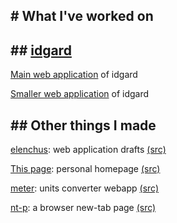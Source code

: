 ## \# What I've worked on

## \## [idgard](https://www.idgard.de/)

[Main web application](https://my.idgard.de) of idgard

[Smaller web application](https://msteams.integrations.sealed.services/teams/) of idgard

## \## Other things I made

[elenchus](https://julianelda.github.io/elenchus): web application drafts [(src)](https://github.com/JulianElda/elenchus)

[This page](https://julianelda.github.io/about/): personal homepage [(src)](https://github.com/JulianElda/about)

[meter](https://julianelda.github.io/meter/): units converter webapp [(src)](https://github.com/JulianElda/meter)

[nt-p](https://julianelda.gitlab.io/nt-p): a browser new-tab page [(src)](https://gitlab.com/JulianElda/nt-p)
